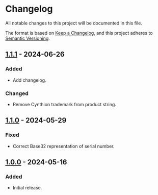 # Changelog

All notable changes to this project will be documented in this file.

The format is based on [Keep a Changelog](https://keepachangelog.com/en/1.1.0/),
and this project adheres to [Semantic Versioning](https://semver.org/spec/v2.0.0.html).

## [1.1.1] - 2024-06-26

### Added

- Add changelog.

### Changed

- Remove Cynthion trademark from product string.


## [1.1.0] - 2024-05-29

### Fixed

- Correct Base32 representation of serial number.


## [1.0.0] - 2024-05-16

### Added

- Initial release.


[1.1.1]: https://github.com/greatscottgadgets/saturn-v/compare/v1.1.0...v1.1.1
[1.1.0]: https://github.com/greatscottgadgets/saturn-v/compare/v1.0.0...v1.1.0
[1.0.0]: https://github.com/greatscottgadgets/saturn-v/releases/tag/v1.0.0
